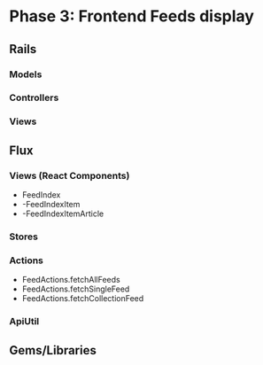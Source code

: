# Phase 3: Frontend Feeds display

## Rails
### Models

### Controllers

### Views

## Flux
### Views (React Components)
* FeedIndex
* -FeedIndexItem
* -FeedIndexItemArticle

### Stores

### Actions
* FeedActions.fetchAllFeeds
* FeedActions.fetchSingleFeed
* FeedActions.fetchCollectionFeed

### ApiUtil

## Gems/Libraries
